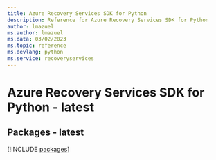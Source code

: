 ```yaml
---
title: Azure Recovery Services SDK for Python
description: Reference for Azure Recovery Services SDK for Python
author: lmazuel
ms.author: lmazuel
ms.data: 03/02/2023
ms.topic: reference
ms.devlang: python
ms.service: recoveryservices
---
```

# Azure Recovery Services SDK for Python - latest
## Packages - latest
[!INCLUDE [packages](recovery-services-index.md)]
